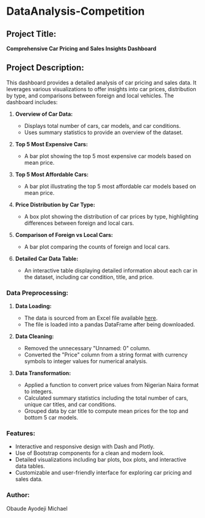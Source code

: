 # DataAnalysis-Competition

## Project Title:
**Comprehensive Car Pricing and Sales Insights Dashboard**

## Project Description:
This dashboard provides a detailed analysis of car pricing and sales data. It leverages various visualizations to offer insights into car prices, distribution by type, and comparisons between foreign and local vehicles. The dashboard includes:

1. **Overview of Car Data:**
   - Displays total number of cars, car models, and car conditions.
   - Uses summary statistics to provide an overview of the dataset.

2. **Top 5 Most Expensive Cars:**
   - A bar plot showing the top 5 most expensive car models based on mean price.

3. **Top 5 Most Affordable Cars:**
   - A bar plot illustrating the top 5 most affordable car models based on mean price.

4. **Price Distribution by Car Type:**
   - A box plot showing the distribution of car prices by type, highlighting differences between foreign and local cars.

5. **Comparison of Foreign vs Local Cars:**
   - A bar plot comparing the counts of foreign and local cars.

6. **Detailed Car Data Table:**
   - An interactive table displaying detailed information about each car in the dataset, including car condition, title, and price.

### Data Preprocessing:
1. **Data Loading:**
   - The data is sourced from an Excel file available [here](https://github.com/OBAUDE95/DataAnalysis-Competition/raw/main/Jijicars.xlsx).
   - The file is loaded into a pandas DataFrame after being downloaded.

2. **Data Cleaning:**
   - Removed the unnecessary "Unnamed: 0" column.
   - Converted the "Price" column from a string format with currency symbols to integer values for numerical analysis.

3. **Data Transformation:**
   - Applied a function to convert price values from Nigerian Naira format to integers.
   - Calculated summary statistics including the total number of cars, unique car titles, and car conditions.
   - Grouped data by car title to compute mean prices for the top and bottom 5 car models.

### Features:
- Interactive and responsive design with Dash and Plotly.
- Use of Bootstrap components for a clean and modern look.
- Detailed visualizations including bar plots, box plots, and interactive data tables.
- Customizable and user-friendly interface for exploring car pricing and sales data.

### Author:
Obaude Ayodeji Michael

